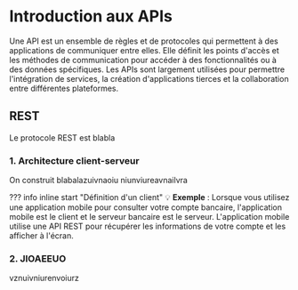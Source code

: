 # Introduction aux APIs

Une API est un ensemble de règles et de protocoles qui permettent à des applications de communiquer entre elles. Elle définit les points d'accès et les méthodes de communication pour accéder à des fonctionnalités ou à des données spécifiques. Les APIs sont largement utilisées pour permettre l'intégration de services, la création d'applications tierces et la collaboration entre différentes plateformes.

## REST

Le protocole REST est blabla

### 1. Architecture client-serveur

On construit blabalazuivnaoiu niunviureavnailvra


??? info inline start "Définition d'un client"
    💡 **Exemple** : Lorsque vous utilisez une application mobile pour consulter votre compte bancaire, l'application mobile est le client et le serveur bancaire est le serveur. L'application mobile utilise une API REST pour récupérer les informations de votre compte et les afficher à l'écran.

### 2. JIOAEEUO

vznuivniurenvoiurz